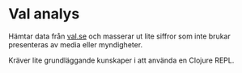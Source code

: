 # Val analys

Hämtar data från [val.se](https://val.se) och masserar ut lite siffror som inte brukar presenteras av media eller myndigheter.

Kräver lite grundläggande kunskaper i att använda en Clojure REPL.


